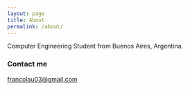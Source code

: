 ```yaml
---
layout: page
title: About
permalink: /about/
---
```


Computer Engineering Student from Buenos Aires, Argentina.


### Contact me

[francolau03@gmail.com](mailto:francolau03@gmail.com)
